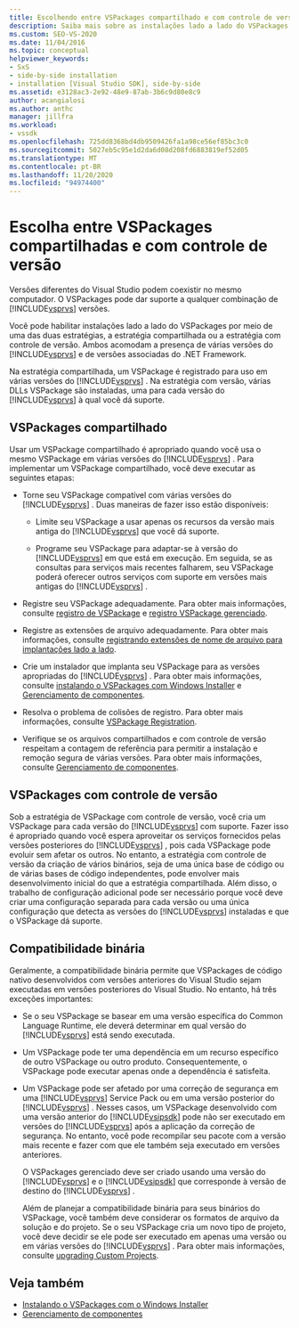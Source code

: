 ```yaml
---
title: Escolhendo entre VSPackages compartilhado e com controle de versão | Microsoft Docs
description: Saiba mais sobre as instalações lado a lado do VSPackages por meio de estratégias compartilhadas ou com controle de versão, com várias versões do Visual Studio e do .NET Framework.
ms.custom: SEO-VS-2020
ms.date: 11/04/2016
ms.topic: conceptual
helpviewer_keywords:
- SxS
- side-by-side installation
- installation [Visual Studio SDK], side-by-side
ms.assetid: e3128ac3-2e92-48e9-87ab-3b6c9d80e8c9
author: acangialosi
ms.author: anthc
manager: jillfra
ms.workload:
- vssdk
ms.openlocfilehash: 725dd8368bd4db9509426fa1a98ce56ef85bc3c0
ms.sourcegitcommit: 5027eb5c95e1d2da6d08d208fd6883819ef52d05
ms.translationtype: MT
ms.contentlocale: pt-BR
ms.lasthandoff: 11/20/2020
ms.locfileid: "94974400"
---
```

# <a name="choose-between-shared-and-versioned-vspackages"></a>Escolha entre VSPackages compartilhadas e com controle de versão
Versões diferentes do Visual Studio podem coexistir no mesmo computador. O VSPackages pode dar suporte a qualquer combinação de [!INCLUDE[vsprvs](../code-quality/includes/vsprvs_md.md)] versões.

 Você pode habilitar instalações lado a lado do VSPackages por meio de uma das duas estratégias, a estratégia compartilhada ou a estratégia com controle de versão. Ambos acomodam a presença de várias versões do [!INCLUDE[vsprvs](../code-quality/includes/vsprvs_md.md)] e de versões associadas do .NET Framework.

 Na estratégia compartilhada, um VSPackage é registrado para uso em várias versões do [!INCLUDE[vsprvs](../code-quality/includes/vsprvs_md.md)] . Na estratégia com versão, várias DLLs VSPackage são instaladas, uma para cada versão do [!INCLUDE[vsprvs](../code-quality/includes/vsprvs_md.md)] à qual você dá suporte.

## <a name="shared-vspackages"></a>VSPackages compartilhado
 Usar um VSPackage compartilhado é apropriado quando você usa o mesmo VSPackage em várias versões do [!INCLUDE[vsprvs](../code-quality/includes/vsprvs_md.md)] . Para implementar um VSPackage compartilhado, você deve executar as seguintes etapas:

- Torne seu VSPackage compatível com várias versões do [!INCLUDE[vsprvs](../code-quality/includes/vsprvs_md.md)] . Duas maneiras de fazer isso estão disponíveis:

  - Limite seu VSPackage a usar apenas os recursos da versão mais antiga do [!INCLUDE[vsprvs](../code-quality/includes/vsprvs_md.md)] que você dá suporte.

  - Programe seu VSPackage para adaptar-se à versão do [!INCLUDE[vsprvs](../code-quality/includes/vsprvs_md.md)] em que está em execução. Em seguida, se as consultas para serviços mais recentes falharem, seu VSPackage poderá oferecer outros serviços com suporte em versões mais antigas do [!INCLUDE[vsprvs](../code-quality/includes/vsprvs_md.md)] .

- Registre seu VSPackage adequadamente. Para obter mais informações, consulte [registro de VSPackage](../extensibility/internals/vspackage-registration.md) e [registro VSPackage gerenciado](/previous-versions/bb166783(v=vs.100)).

- Registre as extensões de arquivo adequadamente. Para obter mais informações, consulte [registrando extensões de nome de arquivo para implantações lado a lado](../extensibility/registering-file-name-extensions-for-side-by-side-deployments.md).

- Crie um instalador que implanta seu VSPackage para as versões apropriadas do [!INCLUDE[vsprvs](../code-quality/includes/vsprvs_md.md)] . Para obter mais informações, consulte [instalando o VSPackages com Windows Installer](../extensibility/internals/installing-vspackages-with-windows-installer.md) e [Gerenciamento de componentes](../extensibility/internals/component-management.md).

- Resolva o problema de colisões de registro. Para obter mais informações, consulte [VSPackage Registration](../extensibility/internals/vspackage-registration.md).

- Verifique se os arquivos compartilhados e com controle de versão respeitam a contagem de referência para permitir a instalação e remoção segura de várias versões. Para obter mais informações, consulte [Gerenciamento de componentes](../extensibility/internals/component-management.md).

## <a name="versioned-vspackages"></a>VSPackages com controle de versão
 Sob a estratégia de VSPackage com controle de versão, você cria um VSPackage para cada versão do [!INCLUDE[vsprvs](../code-quality/includes/vsprvs_md.md)] com suporte. Fazer isso é apropriado quando você espera aproveitar os serviços fornecidos pelas versões posteriores do [!INCLUDE[vsprvs](../code-quality/includes/vsprvs_md.md)] , pois cada VSPackage pode evoluir sem afetar os outros. No entanto, a estratégia com controle de versão da criação de vários binários, seja de uma única base de código ou de várias bases de código independentes, pode envolver mais desenvolvimento inicial do que a estratégia compartilhada. Além disso, o trabalho de configuração adicional pode ser necessário porque você deve criar uma configuração separada para cada versão ou uma única configuração que detecta as versões do [!INCLUDE[vsprvs](../code-quality/includes/vsprvs_md.md)] instaladas e que o VSPackage dá suporte.

## <a name="binary-compatibility"></a>Compatibilidade binária
 Geralmente, a compatibilidade binária permite que VSPackages de código nativo desenvolvidos com versões anteriores do Visual Studio sejam executadas em versões posteriores do Visual Studio. No entanto, há três exceções importantes:

- Se o seu VSPackage se basear em uma versão específica do Common Language Runtime, ele deverá determinar em qual versão do [!INCLUDE[vsprvs](../code-quality/includes/vsprvs_md.md)] está sendo executada.

- Um VSPackage pode ter uma dependência em um recurso específico de outro VSPackage ou outro produto. Consequentemente, o VSPackage pode executar apenas onde a dependência é satisfeita.

- Um VSPackage pode ser afetado por uma correção de segurança em uma [!INCLUDE[vsprvs](../code-quality/includes/vsprvs_md.md)] Service Pack ou em uma versão posterior do [!INCLUDE[vsprvs](../code-quality/includes/vsprvs_md.md)] . Nesses casos, um VSPackage desenvolvido com uma versão anterior do [!INCLUDE[vsipsdk](../extensibility/includes/vsipsdk_md.md)] pode não ser executado em versões do [!INCLUDE[vsprvs](../code-quality/includes/vsprvs_md.md)] após a aplicação da correção de segurança. No entanto, você pode recompilar seu pacote com a versão mais recente e fazer com que ele também seja executado em versões anteriores.

  O VSPackages gerenciado deve ser criado usando uma versão do [!INCLUDE[vsprvs](../code-quality/includes/vsprvs_md.md)] e o [!INCLUDE[vsipsdk](../extensibility/includes/vsipsdk_md.md)] que corresponde à versão de destino do [!INCLUDE[vsprvs](../code-quality/includes/vsprvs_md.md)] .

  Além de planejar a compatibilidade binária para seus binários do VSPackage, você também deve considerar os formatos de arquivo da solução e do projeto. Se o seu VSPackage cria um novo tipo de projeto, você deve decidir se ele pode ser executado em apenas uma versão ou em várias versões do [!INCLUDE[vsprvs](../code-quality/includes/vsprvs_md.md)] . Para obter mais informações, consulte [upgrading Custom Projects](../extensibility/internals/upgrading-projects.md#upgrading-custom-projects).

## <a name="see-also"></a>Veja também
- [Instalando o VSPackages com o Windows Installer](../extensibility/internals/installing-vspackages-with-windows-installer.md)
- [Gerenciamento de componentes](../extensibility/internals/component-management.md)
